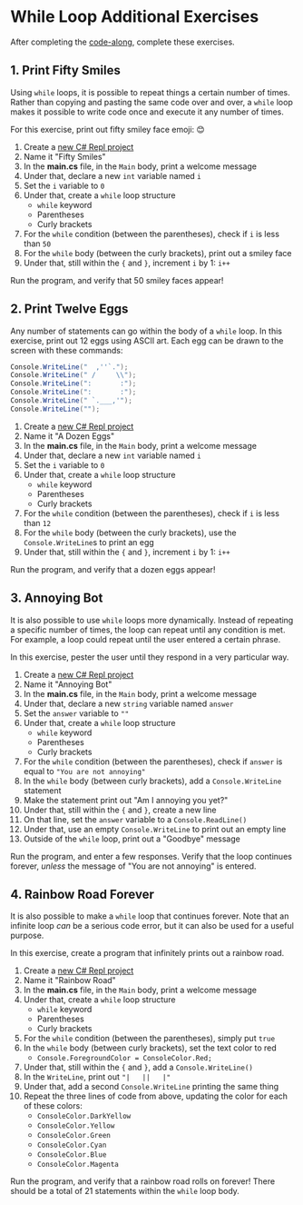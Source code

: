 # While Loop Additional Exercises
After completing the [code-along](FactorialFollowAlong.md), complete these exercises.

## 1. Print Fifty Smiles
Using `while` loops, it is possible to repeat things a certain number of times. Rather than copying and pasting the same code over and over, a `while` loop makes it possible to write code once and execute it any number of times.

For this exercise, print out fifty smiley face emoji: 😊

1. Create a [new C# Repl project](https://replit.com/new/csharp)
1. Name it "Fifty Smiles"
1. In the **main.cs** file, in the `Main` body, print a welcome message
1. Under that, declare a new `int` variable named `i`
1. Set the `i` variable to `0`
1. Under that, create a `while` loop structure
    - `while` keyword
    - Parentheses
    - Curly brackets
1. For the `while` condition (between the parentheses), check if `i` is less than `50`
1. For the `while` body (between the curly brackets), print out a smiley face
1. Under that, still within the `{` and `}`, increment `i` by 1: `i++`

Run the program, and verify that 50 smiley faces appear!

## 2. Print Twelve Eggs
Any number of statements can go within the body of a `while` loop. In this exercise, print out 12 eggs using ASCII art. Each egg can be drawn to the screen with these commands:

```cs
Console.WriteLine("  ,''`.");
Console.WriteLine(" /     \\");
Console.WriteLine(":       :");
Console.WriteLine(":       :");
Console.WriteLine(" `.___,'");
Console.WriteLine("");
```

1. Create a [new C# Repl project](https://replit.com/new/csharp)
1. Name it "A Dozen Eggs"
1. In the **main.cs** file, in the `Main` body, print a welcome message
1. Under that, declare a new `int` variable named `i`
1. Set the `i` variable to `0`
1. Under that, create a `while` loop structure
    - `while` keyword
    - Parentheses
    - Curly brackets
1. For the `while` condition (between the parentheses), check if `i` is less than `12`
1. For the `while` body (between the curly brackets), use the `Console.WriteLine`s to print an egg
1. Under that, still within the `{` and `}`, increment `i` by 1: `i++`

Run the program, and verify that a dozen eggs appear!

## 3. Annoying Bot
It is also possible to use `while` loops more dynamically. Instead of repeating a specific number of times, the loop can repeat until any condition is met. For example, a loop could repeat until the user entered a certain phrase.

In this exercise, pester the user until they respond in a very particular way.

1. Create a [new C# Repl project](https://replit.com/new/csharp)
1. Name it "Annoying Bot"
1. In the **main.cs** file, in the `Main` body, print a welcome message
1. Under that, declare a new `string` variable named `answer`
1. Set the `answer` variable to `""`
1. Under that, create a `while` loop structure
    - `while` keyword
    - Parentheses
    - Curly brackets
1. For the `while` condition (between the parentheses), check if `answer` is equal to `"You are not annoying"`
1. In the `while` body (between curly brackets), add a `Console.WriteLine` statement
1. Make the statement print out "Am I annoying you yet?"
1. Under that, still within the `{` and `}`, create a new line
1. On that line, set the `answer` variable to a `Console.ReadLine()`
1. Under that, use an empty `Console.WriteLine` to print out an empty line
1. Outside of the `while` loop, print out a "Goodbye" message

Run the program, and enter a few responses. Verify that the loop continues forever, _unless_ the message of "You are not annoying" is entered.

## 4. Rainbow Road Forever
It is also possible to make a `while` loop that continues forever. Note that an infinite loop _can_ be a serious code error, but it can also be used for a useful purpose.

In this exercise, create a program that infinitely prints out a rainbow road.

1. Create a [new C# Repl project](https://replit.com/new/csharp)
1. Name it "Rainbow Road"
1. In the **main.cs** file, in the `Main` body, print a welcome message
1. Under that, create a `while` loop structure
    - `while` keyword
    - Parentheses
    - Curly brackets
1. For the `while` condition (between the parentheses), simply put `true`
1. In the `while` body (between curly brackets), set the text color to red
    - `Console.ForegroundColor = ConsoleColor.Red;`
1. Under that, still within the `{` and `}`, add a `Console.WriteLine()`
1. In the `WriteLine`, print out `"|   ||   |"`
1. Under that, add a second `Console.WriteLine` printing the same thing
1. Repeat the three lines of code from above, updating the color for each of these colors:
    - `ConsoleColor.DarkYellow`
    - `ConsoleColor.Yellow`
    - `ConsoleColor.Green`
    - `ConsoleColor.Cyan`
    - `ConsoleColor.Blue`
    - `ConsoleColor.Magenta`

Run the program, and verify that a rainbow road rolls on forever! There should be a total of 21 statements within the `while` loop body.